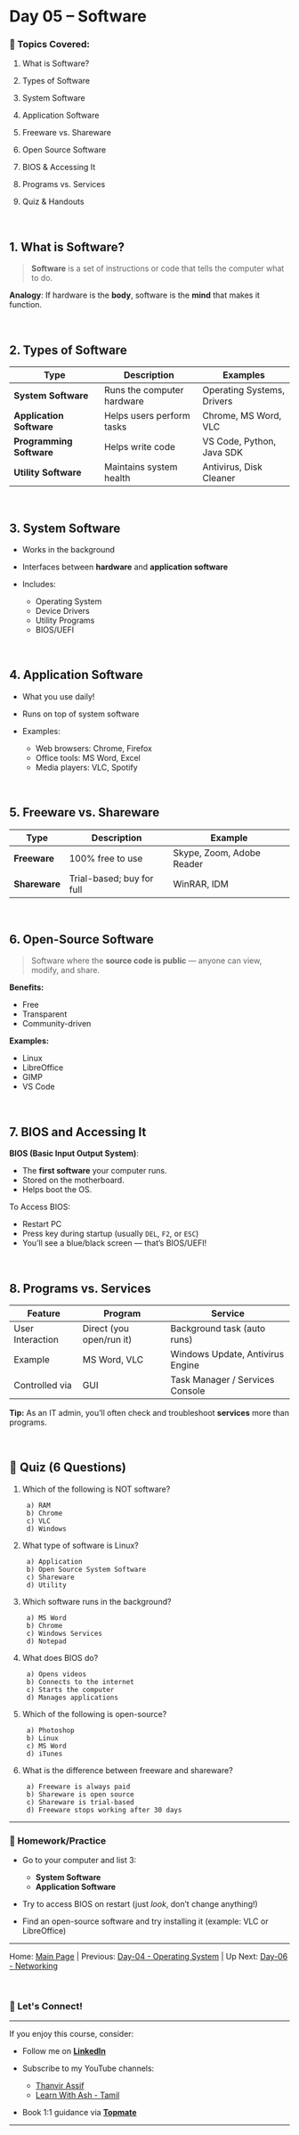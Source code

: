 # **Day 05 – Software**

### 📌 Topics Covered:

1. What is Software?

2. Types of Software

3. System Software

4. Application Software

5. Freeware vs. Shareware

6. Open Source Software

7. BIOS & Accessing It

8. Programs vs. Services

9. Quiz & Handouts


<br>

## 1. What is Software?

> **Software** is a set of instructions or code that tells the computer what to do.

**Analogy**: If hardware is the **body**, software is the **mind** that makes it function.

<br>

## 2. Types of Software

| Type                     | Description                | Examples                   |
| ------------------------ | -------------------------- | -------------------------- |
| **System Software**      | Runs the computer hardware | Operating Systems, Drivers |
| **Application Software** | Helps users perform tasks  | Chrome, MS Word, VLC       |
| **Programming Software** | Helps write code           | VS Code, Python, Java SDK  |
| **Utility Software**     | Maintains system health    | Antivirus, Disk Cleaner    |

<br>

## 3. System Software

* Works in the background
* Interfaces between **hardware** and **application software**
* Includes:

  * Operating System
  * Device Drivers
  * Utility Programs
  * BIOS/UEFI

<br>

## 4. Application Software

* What you use daily!
* Runs on top of system software
* Examples:

  * Web browsers: Chrome, Firefox
  * Office tools: MS Word, Excel
  * Media players: VLC, Spotify

<br>

## 5. Freeware vs. Shareware

| Type          | Description               | Example                   |
| ------------- | ------------------------- | ------------------------- |
| **Freeware**  | 100% free to use          | Skype, Zoom, Adobe Reader |
| **Shareware** | Trial-based; buy for full | WinRAR, IDM               |

<br>

## 6. Open-Source Software

> Software where the **source code is public** — anyone can view, modify, and share.

**Benefits:**

* Free
* Transparent
* Community-driven

**Examples:**

* Linux
* LibreOffice
* GIMP
* VS Code

<br>

## 7. BIOS and Accessing It

**BIOS (Basic Input Output System)**:

* The **first software** your computer runs.
* Stored on the motherboard.
* Helps boot the OS.

To Access BIOS:

* Restart PC
* Press key during startup (usually `DEL`, `F2`, or `ESC`)
* You’ll see a blue/black screen — that’s BIOS/UEFI!

<br>

## 8. Programs vs. Services

| Feature          | Program                  | Service                          |
| ---------------- | ------------------------ | -------------------------------- |
| User Interaction | Direct (you open/run it) | Background task (auto runs)      |
| Example          | MS Word, VLC             | Windows Update, Antivirus Engine |
| Controlled via   | GUI                      | Task Manager / Services Console  |

**Tip:** As an IT admin, you’ll often check and troubleshoot **services** more than programs.

<br>

## 📝 Quiz (6 Questions)

1. Which of the following is NOT software?

        a) RAM
        b) Chrome
        c) VLC
        d) Windows

2. What type of software is Linux?

        a) Application
        b) Open Source System Software
        c) Shareware
        d) Utility

3. Which software runs in the background?

        a) MS Word
        b) Chrome
        c) Windows Services
        d) Notepad

4. What does BIOS do?

        a) Opens videos
        b) Connects to the internet
        c) Starts the computer
        d) Manages applications

5. Which of the following is open-source?

        a) Photoshop
        b) Linux
        c) MS Word
        d) iTunes

6. What is the difference between freeware and shareware?

        a) Freeware is always paid
        b) Shareware is open source
        c) Shareware is trial-based
        d) Freeware stops working after 30 days

---

### 📝 Homework/Practice

* Go to your computer and list 3:

  * **System Software**
  * **Application Software**
  
* Try to access BIOS on restart (just *look*, don’t change anything!)
* Find an open-source software and try installing it (example: VLC or LibreOffice)

---
Home: [Main Page](/README.md) | Previous: [Day-04 - Operating System](/Day-04.md) | Up Next: [Day-06 - Networking](/Day-06.md)

<br>

### 🤝 Let's Connect!
---

If you enjoy this course, consider:
- Follow me on **[LinkedIn](https://www.linkedin.com/in/thanvir-assif-1b3435203/)**
- Subscribe to my YouTube channels:
        
    * [Thanvir Assif](https://www.youtube.com/@thanvirassif731) 
    * [Learn With Ash - Tamil](https://www.youtube.com/@learnwithashtamil7)

- Book 1:1 guidance via **[Topmate](https://topmate.io/thanvir_assif/)**

---